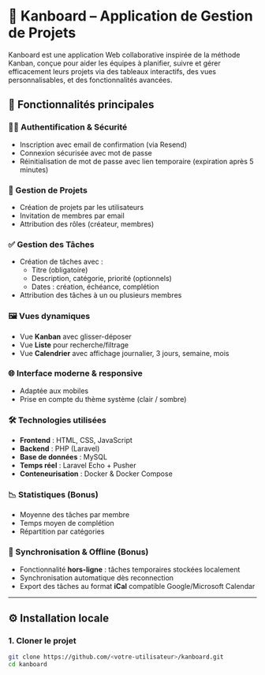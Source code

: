 # 📌 Kanboard – Application de Gestion de Projets

Kanboard est une application Web collaborative inspirée de la méthode Kanban, conçue pour aider les équipes à planifier, suivre et gérer efficacement leurs projets via des tableaux interactifs, des vues personnalisables, et des fonctionnalités avancées.

## 🚀 Fonctionnalités principales

### 🧑‍💼 Authentification & Sécurité
- Inscription avec email de confirmation (via Resend)
- Connexion sécurisée avec mot de passe
- Réinitialisation de mot de passe avec lien temporaire (expiration après 5 minutes)

### 📁 Gestion de Projets
- Création de projets par les utilisateurs
- Invitation de membres par email
- Attribution des rôles (créateur, membres)

### ✅ Gestion des Tâches
- Création de tâches avec :
  - Titre (obligatoire)
  - Description, catégorie, priorité (optionnels)
  - Dates : création, échéance, complétion
- Attribution des tâches à un ou plusieurs membres

### 🖼️ Vues dynamiques
- Vue **Kanban** avec glisser-déposer
- Vue **Liste** pour recherche/filtrage
- Vue **Calendrier** avec affichage journalier, 3 jours, semaine, mois

### 🌐 Interface moderne & responsive
- Adaptée aux mobiles
- Prise en compte du thème système (clair / sombre)

### 🛠️ Technologies utilisées
- **Frontend** : HTML, CSS, JavaScript
- **Backend** : PHP (Laravel)
- **Base de données** : MySQL
- **Temps réel** : Laravel Echo + Pusher
- **Conteneurisation** : Docker & Docker Compose

### 📉 Statistiques (Bonus)
- Moyenne des tâches par membre
- Temps moyen de complétion
- Répartition par catégories

### 🔁 Synchronisation & Offline (Bonus)
- Fonctionnalité **hors-ligne** : tâches temporaires stockées localement
- Synchronisation automatique dès reconnection
- Export des tâches au format **iCal** compatible Google/Microsoft Calendar

---

## ⚙️ Installation locale

### 1. Cloner le projet
```bash
git clone https://github.com/<votre-utilisateur>/kanboard.git
cd kanboard
